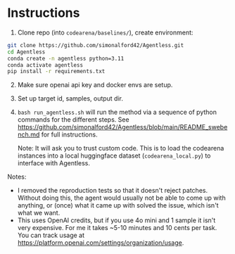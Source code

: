 # Instructions
1. Clone repo (into `codearena/baselines/`), create environment:

```bash
git clone https://github.com/simonalford42/Agentless.git
cd Agentless
conda create -n agentless python=3.11
conda activate agentless
pip install -r requirements.txt
```

2. Make sure openai api key and docker envs are setup.
3. Set up target id, samples, output dir.
4. `bash run_agentless.sh` will run the method via a sequence of python commands for the different steps. See https://github.com/simonalford42/Agentless/blob/main/README_swebench.md for full instructions.

    Note: It will ask you to trust custom code. This is to load the codearena instances into a local huggingface dataset (`codearena_local.py`) to interface with Agentless.


Notes:
- I removed the reproduction tests so that it doesn't reject patches. Without doing this, the agent would usually not be able to come up with anything, or (once) what it came up with solved the issue, which isn't what we want.
- This uses OpenAI credits, but if you use 4o mini and 1 sample it isn't very expensive. For me it takes ~5-10 minutes and 10 cents per task. You can track usage at https://platform.openai.com/settings/organization/usage.
